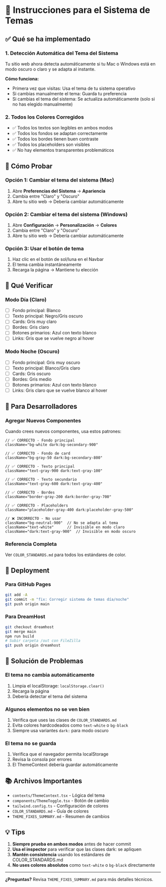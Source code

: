 # 🎨 Instrucciones para el Sistema de Temas

## ✅ Qué se ha implementado

### 1. Detección Automática del Tema del Sistema
Tu sitio web ahora detecta automáticamente si tu Mac o Windows está en modo oscuro o claro y se adapta al instante.

**Cómo funciona:**
- Primera vez que visitas: Usa el tema de tu sistema operativo
- Si cambias manualmente el tema: Guarda tu preferencia
- Si cambias el tema del sistema: Se actualiza automáticamente (solo si no has elegido manualmente)

### 2. Todos los Colores Corregidos
- ✅ Todos los textos son legibles en ambos modos
- ✅ Todos los fondos se adaptan correctamente
- ✅ Todos los bordes tienen buen contraste
- ✅ Todos los placeholders son visibles
- ✅ No hay elementos transparentes problemáticos

## 🧪 Cómo Probar

### Opción 1: Cambiar el tema del sistema (Mac)
1. Abre **Preferencias del Sistema** → **Apariencia**
2. Cambia entre "Claro" y "Oscuro"
3. Abre tu sitio web → Debería cambiar automáticamente

### Opción 2: Cambiar el tema del sistema (Windows)
1. Abre **Configuración** → **Personalización** → **Colores**
2. Cambia entre "Claro" y "Oscuro"
3. Abre tu sitio web → Debería cambiar automáticamente

### Opción 3: Usar el botón de tema
1. Haz clic en el botón de sol/luna en el Navbar
2. El tema cambia instantáneamente
3. Recarga la página → Mantiene tu elección

## 📱 Qué Verificar

### Modo Día (Claro)
- [ ] Fondo principal: Blanco
- [ ] Texto principal: Negro/Gris oscuro
- [ ] Cards: Gris muy claro
- [ ] Bordes: Gris claro
- [ ] Botones primarios: Azul con texto blanco
- [ ] Links: Gris que se vuelve negro al hover

### Modo Noche (Oscuro)
- [ ] Fondo principal: Gris muy oscuro
- [ ] Texto principal: Blanco/Gris claro
- [ ] Cards: Gris oscuro
- [ ] Bordes: Gris medio
- [ ] Botones primarios: Azul con texto blanco
- [ ] Links: Gris claro que se vuelve blanco al hover

## 🔧 Para Desarrolladores

### Agregar Nuevos Componentes

Cuando crees nuevos componentes, usa estos patrones:

```tsx
// ✅ CORRECTO - Fondo principal
className="bg-white dark:bg-secondary-900"

// ✅ CORRECTO - Fondo de card
className="bg-gray-50 dark:bg-secondary-800"

// ✅ CORRECTO - Texto principal
className="text-gray-900 dark:text-gray-100"

// ✅ CORRECTO - Texto secundario
className="text-gray-600 dark:text-gray-400"

// ✅ CORRECTO - Bordes
className="border-gray-200 dark:border-gray-700"

// ✅ CORRECTO - Placeholders
className="placeholder-gray-400 dark:placeholder-gray-500"

// ❌ INCORRECTO - No usar
className="bg-neutral-900"  // No se adapta al tema
className="text-white"      // Invisible en modo claro
className="dark:text-gray-900"  // Invisible en modo oscuro
```

### Referencia Completa
Ver `COLOR_STANDARDS.md` para todos los estándares de color.

## 🚀 Deployment

### Para GitHub Pages
```bash
git add -A
git commit -m "fix: Corregir sistema de temas día/noche"
git push origin main
```

### Para DreamHost
```bash
git checkout dreamhost
git merge main
npm run build
# Subir carpeta /out con FileZilla
git push origin dreamhost
```

## 🐛 Solución de Problemas

### El tema no cambia automáticamente
1. Limpia el localStorage: `localStorage.clear()`
2. Recarga la página
3. Debería detectar el tema del sistema

### Algunos elementos no se ven bien
1. Verifica que uses las clases de `COLOR_STANDARDS.md`
2. Evita colores hardcodeados como `text-white` o `bg-black`
3. Siempre usa variantes `dark:` para modo oscuro

### El tema no se guarda
1. Verifica que el navegador permita localStorage
2. Revisa la consola por errores
3. El ThemeContext debería guardar automáticamente

## 📚 Archivos Importantes

- `contexts/ThemeContext.tsx` - Lógica del tema
- `components/ThemeToggle.tsx` - Botón de cambio
- `tailwind.config.ts` - Configuración de colores
- `COLOR_STANDARDS.md` - Guía de colores
- `THEME_FIXES_SUMMARY.md` - Resumen de cambios

## 💡 Tips

1. **Siempre prueba en ambos modos** antes de hacer commit
2. **Usa el inspector** para verificar que las clases dark: se apliquen
3. **Mantén consistencia** usando los estándares de COLOR_STANDARDS.md
4. **No uses colores absolutos** como `text-white` o `bg-black` directamente

---

**¿Preguntas?** Revisa `THEME_FIXES_SUMMARY.md` para más detalles técnicos.
